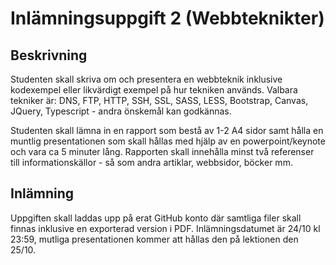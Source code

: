 # Inlämningsuppgift 2 (Webbteknikter)

## Beskrivning
Studenten skall skriva om och presentera en webbteknik inklusive kodexempel eller likvärdigt exempel på hur tekniken används. 
Valbara tekniker är: DNS, FTP, HTTP, SSH, SSL, SASS, LESS, Bootstrap, Canvas, JQuery, Typescript - andra önskemål kan godkännas.

Studenten skall lämna in en rapport som bestå av 1-2 A4 sidor samt hålla en muntlig presentationen som skall hållas med hjälp av en powerpoint/keynote och vara ca 5 minuter lång.
Rapporten skall innehålla minst två referenser till informationskällor - så som andra artiklar, webbsidor, böcker mm.

## Inlämning
Uppgiften skall laddas upp på erat GitHub konto där samtliga filer skall finnas inklusive en exporterad version i PDF.
Inlämningsdatumet är 24/10 kl 23:59, mutliga presentationen kommer att hållas den på lektionen den 25/10.
